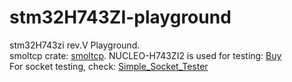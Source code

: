 # stm32H743ZI-playground
stm32H743zi rev.V Playground.  
smoltcp crate: [smoltcp](https://github.com/smoltcp-rs/smoltcp). 
NUCLEO-H743ZI2 is used for testing: [Buy](https://www.digikey.com/en/products/detail/stmicroelectronics/NUCLEO-H743ZI2/10130892)  
For socket testing, check: [Simple_Socket_Tester](https://github.com/klimatt/simple_socket_tester)
